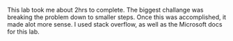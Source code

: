 This lab took me about 2hrs to complete.
The biggest challange was breaking the problem down to smaller steps. Once this was accomplished, it made alot more sense.
I used stack overflow, as well as the Microsoft docs for this lab. 
